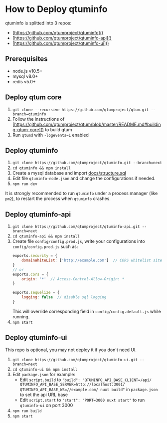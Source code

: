 # How to Deploy qtuminfo

qtuminfo is splitted into 3 repos:
* [https://github.com/qtumproject/qtuminfo]()
* [https://github.com/qtumproject/qtuminfo-api]()
* [https://github.com/qtumproject/qtuminfo-ui]()

## Prerequisites

* node.js v10.5+
* mysql v8.0+
* redis v5.0+

## Deploy qtum core
1. `git clone --recursive https://github.com/qtumproject/qtum.git --branch=qtuminfo`
2. Follow the instructions of [https://github.com/qtumproject/qtum/blob/master/README.md#building-qtum-core]() to build qtum
3. Run `qtumd` with `-logevents=1` enabled

## Deploy qtuminfo
1. `git clone https://github.com/qtumproject/qtuminfo.git --branch=next`
2. `cd qtuminfo && npm install`
3. Create a mysql database and import [docs/structure.sql](structure.sql)
4. Edit file `qtuminfo-node.json` and change the configurations if needed.
5. `npm run dev`

It is strongly recommended to run `qtuminfo` under a process manager (like `pm2`), to restart the process when `qtuminfo` crashes.

## Deploy qtuminfo-api
1. `git clone https://github.com/qtumproject/qtuminfo-api.git --branch=next`
2. `cd qtuminfo-api && npm install`
3. Create file `config/config.prod.js`, write your configurations into `config/config.prod.js` such as:
    ```javascript
    exports.security = {
        domainWhiteList: ['http://example.com']  // CORS whitelist sites
    }
    // or
    exports.cors = {
        origin: '*'  // Access-Control-Allow-Origin: *
    }

    exports.sequelize = {
        logging: false  // disable sql logging
    }
    ```
    This will override corresponding field in `config/config.default.js` while running.
4. `npm start`

## Deploy qtuminfo-ui
This repo is optional, you may not deploy it if you don't need UI.
1. `git clone https://github.com/qtumproject/qtuminfo-ui.git --branch=next`
2. `cd qtuminfo-ui && npm install`
3. Edit `package.json` for example:
   * Edit `script.build` to `"build": "QTUMINFO_API_BASE_CLIENT=/api/ QTUMINFO_API_BASE_SERVER=http://localhost:3001/ QTUMINFO_API_BASE_WS=//example.com/ nuxt build"` in `package.json` to set the api URL base
   * Edit `script.start` to `"start": "PORT=3000 nuxt start"` to run `qtuminfo-ui` on port 3000
4. `npm run build`
5. `npm start`
